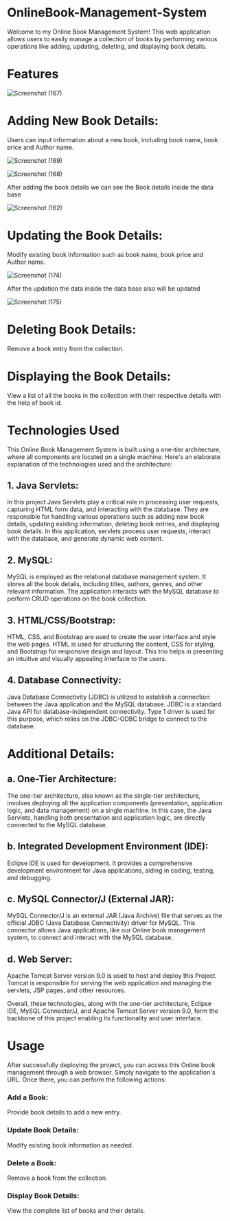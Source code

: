 # OnlineBook-Management-System


Welcome to my Online Book Management System! This web application allows users to easily manage a collection of books by performing various operations like adding, updating, deleting, and displaying book details.

# Features

![Screenshot (167)](https://github.com/Sathwik-07/Online-Book-Management-System/assets/130444732/fe924b3b-0b3b-4ab1-bb54-28e55b5ce074)


# Adding New Book Details: 

Users can input information about a new book, including book name, book price and Author name.


![Screenshot (169)](https://github.com/Sathwik-07/Online-Book-Management-System/assets/130444732/ea72d706-e869-4e78-9190-b77b86ff60b7)

![Screenshot (168)](https://github.com/Sathwik-07/Online-Book-Management-System/assets/130444732/9159ce7a-d96a-4f4f-9d8c-56b454df13dd)

After adding the book details we can see the Book details inside the data base 

![Screenshot (162)](https://github.com/Sathwik-07/Online-Book-Management-System/assets/130444732/e71a8632-01d6-4651-8f95-cb8a8ee15381)




# Updating the Book Details: 
Modify existing book information such as book name, book price and Author name.


![Screenshot (174)](https://github.com/Sathwik-07/Online-Book-Management-System/assets/130444732/654103bd-4c1f-44d8-b8dc-d389953fcc0e)

After the updation the data inside the data base also will be updated

![Screenshot (175)](https://github.com/Sathwik-07/Online-Book-Management-System/assets/130444732/f92a3f02-c67f-49bc-98df-2bf574265304)






# Deleting  Book Details: 
Remove a book entry from the collection.

# Displaying the  Book Details: 
View a list of all the books in the collection with their respective details with the help of book id.

# Technologies Used

This Online Book Management System is built using a one-tier architecture, where all components are located on a single machine. Here's an elaborate explanation of the technologies used and the architecture:

## 1. Java Servlets:

In this project Java Servlets play a critical role in processing user requests, capturing HTML form data, and interacting with the database. They are responsible for handling various operations such as adding new book details, updating existing information, deleting book entries, and displaying book details.
In this application, servlets process user requests, interact with the database, and generate dynamic web content.


## 2. MySQL:

MySQL is employed as the relational database management system. It stores all the book details, including titles, authors, genres, and other relevant information. The application interacts with the MySQL database to perform CRUD operations on the book collection.

## 3. HTML/CSS/Bootstrap:

HTML, CSS, and Bootstrap are used to create the user interface and style the web pages. HTML is used for structuring the content, CSS for styling, and Bootstrap for responsive design and layout. This trio helps in presenting an intuitive and visually appealing interface to the users.

## 4. Database Connectivity:
Java Database Connectivity (JDBC) is utilized to establish a connection between the Java application and the MySQL database. JDBC is a standard Java API for database-independent connectivity. Type 1 driver is used for this purpose, which relies on the JDBC-ODBC bridge to connect to the database.

# Additional Details:

## a. One-Tier Architecture:
The one-tier architecture, also known as the single-tier architecture, involves deploying all the application components (presentation, application logic, and data management) on a single machine. In this case, the Java Servlets, handling both presentation and application logic, are directly connected to the MySQL database.

## b. Integrated Development Environment (IDE):
Eclipse IDE is used for development. It provides a comprehensive development environment for Java applications, aiding in coding, testing, and debugging.

## c. MySQL Connector/J (External JAR):

MySQL Connector/J is an external JAR (Java Archive) file that serves as the official JDBC (Java Database Connectivity) driver for MySQL. This connector allows Java applications, like our Online book management system, to connect and interact with the MySQL database.

## d. Web Server:

Apache Tomcat Server version 9.0 is used to host and deploy this Project. Tomcat is responsible for serving the web application and managing the servlets, JSP pages, and other resources.

Overall, these technologies, along with the one-tier architecture, Eclipse IDE, MySQL Connector/J, and Apache Tomcat Server version 9.0, form the backbone of this project  enabling its functionality and user interface.


# Usage

After successfully deploying the project, you can access this Online book management through a web browser. Simply navigate to the application's URL. Once there, you can perform the following actions:

### Add a Book: 
Provide book details to add a new entry.

### Update Book Details: 
Modify existing book information as needed.

### Delete a Book: 
Remove a book from the collection.

### Display Book Details: 
View the complete list of books and their details.
